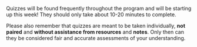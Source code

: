 

Quizzes will be found frequently throughout the program and will be starting up this week! They should only take about 10-20 minutes to complete.

Please also remember that quizzes are meant to be taken individually, **not paired** and **without assistance from resources** and **notes**. Only then can they be considered fair and accurate assessments of your understanding.
